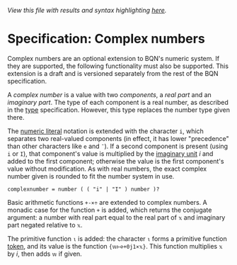 *View this file with results and syntax highlighting [here](https://mlochbaum.github.io/BQN/spec/complex.html).*

# Specification: Complex numbers

Complex numbers are an optional extension to BQN's numeric system. If they are supported, the following functionality must also be supported. This extension is a draft and is versioned separately from the rest of the BQN specification.

A *complex number* is a value with two *components*, a *real part* and an *imaginary part*. The type of each component is a real number, as described in the [type](types.md) specification. However, this type replaces the number type given there.

The [numeric literal](literal.md) notation is extended with the character `i`, which separates two real-valued components (in effect, it has lower "precedence" than other characters like `e` and `¯`). If a second component is present (using `i` or `I`), that component's value is multiplied by the [imaginary unit](https://en.wikipedia.org/wiki/Imaginary_unit) *i* and added to the first component; otherwise the value is the first component's value without modification. As with real numbers, the exact complex number given is rounded to fit the number system in use.

    complexnumber = number ( ( "i" | "I" ) number )?

Basic arithmetic functions `+-×÷` are extended to complex numbers. A monadic case for the function `+` is added, which returns the conjugate argument: a number with real part equal to the real part of `𝕩` and imaginary part negated relative to `𝕩`.

The primitive function `⍳` is added: the character `⍳` forms a primitive function [token](token.md), and its value is the function `{𝕨⊢⊘+0j1×𝕩}`. This function multiplies `𝕩` by *i*, then adds `𝕨` if given.
